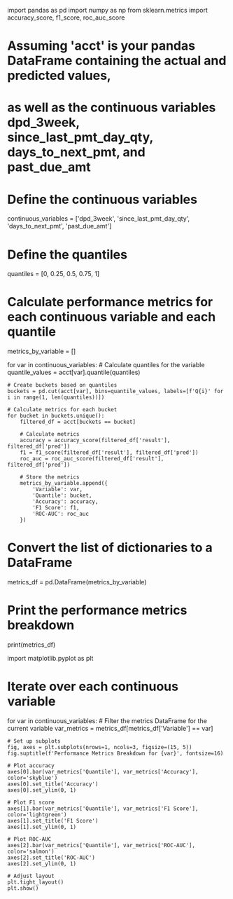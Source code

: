 import pandas as pd
import numpy as np
from sklearn.metrics import accuracy_score, f1_score, roc_auc_score

# Assuming 'acct' is your pandas DataFrame containing the actual and predicted values,
# as well as the continuous variables dpd_3week, since_last_pmt_day_qty, days_to_next_pmt, and past_due_amt

# Define the continuous variables
continuous_variables = ['dpd_3week', 'since_last_pmt_day_qty', 'days_to_next_pmt', 'past_due_amt']

# Define the quantiles
quantiles = [0, 0.25, 0.5, 0.75, 1]

# Calculate performance metrics for each continuous variable and each quantile
metrics_by_variable = []

for var in continuous_variables:
    # Calculate quantiles for the variable
    quantile_values = acct[var].quantile(quantiles)
    
    # Create buckets based on quantiles
    buckets = pd.cut(acct[var], bins=quantile_values, labels=[f'Q{i}' for i in range(1, len(quantiles))])
    
    # Calculate metrics for each bucket
    for bucket in buckets.unique():
        filtered_df = acct[buckets == bucket]
        
        # Calculate metrics
        accuracy = accuracy_score(filtered_df['result'], filtered_df['pred'])
        f1 = f1_score(filtered_df['result'], filtered_df['pred'])
        roc_auc = roc_auc_score(filtered_df['result'], filtered_df['pred'])
        
        # Store the metrics
        metrics_by_variable.append({
            'Variable': var,
            'Quantile': bucket,
            'Accuracy': accuracy,
            'F1 Score': f1,
            'ROC-AUC': roc_auc
        })

# Convert the list of dictionaries to a DataFrame
metrics_df = pd.DataFrame(metrics_by_variable)

# Print the performance metrics breakdown
print(metrics_df)

import matplotlib.pyplot as plt

# Iterate over each continuous variable
for var in continuous_variables:
    # Filter the metrics DataFrame for the current variable
    var_metrics = metrics_df[metrics_df['Variable'] == var]
    
    # Set up subplots
    fig, axes = plt.subplots(nrows=1, ncols=3, figsize=(15, 5))
    fig.suptitle(f'Performance Metrics Breakdown for {var}', fontsize=16)
    
    # Plot accuracy
    axes[0].bar(var_metrics['Quantile'], var_metrics['Accuracy'], color='skyblue')
    axes[0].set_title('Accuracy')
    axes[0].set_ylim(0, 1)
    
    # Plot F1 score
    axes[1].bar(var_metrics['Quantile'], var_metrics['F1 Score'], color='lightgreen')
    axes[1].set_title('F1 Score')
    axes[1].set_ylim(0, 1)
    
    # Plot ROC-AUC
    axes[2].bar(var_metrics['Quantile'], var_metrics['ROC-AUC'], color='salmon')
    axes[2].set_title('ROC-AUC')
    axes[2].set_ylim(0, 1)
    
    # Adjust layout
    plt.tight_layout()
    plt.show()
